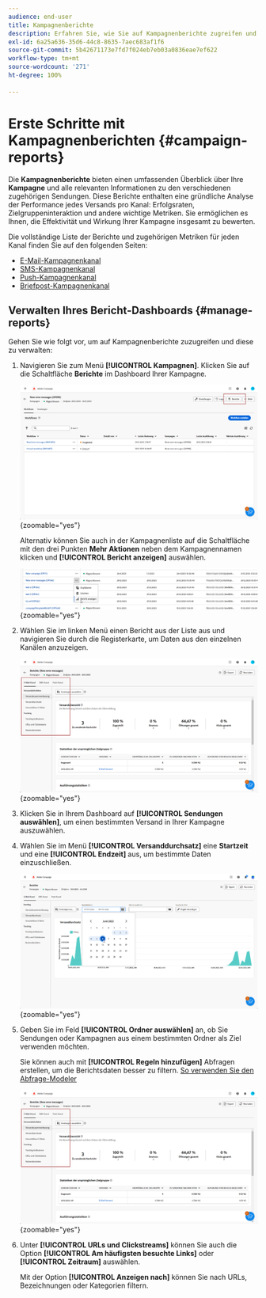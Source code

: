 ```yaml
---
audience: end-user
title: Kampagnenberichte
description: Erfahren Sie, wie Sie auf Kampagnenberichte zugreifen und diese verwenden können
exl-id: 6a25a636-35d6-44c8-8635-7aec683af1f6
source-git-commit: 5b42671173e7fd7f024eb7eb03a0836eae7ef622
workflow-type: tm+mt
source-wordcount: '271'
ht-degree: 100%

---
```


# Erste Schritte mit Kampagnenberichten {#campaign-reports}

Die **Kampagnenberichte** bieten einen umfassenden Überblick über Ihre **Kampagne** und alle relevanten Informationen zu den verschiedenen zugehörigen Sendungen. Diese Berichte enthalten eine gründliche Analyse der Performance jedes Versands pro Kanal: Erfolgsraten, Zielgruppeninteraktion und andere wichtige Metriken. Sie ermöglichen es Ihnen, die Effektivität und Wirkung Ihrer Kampagne insgesamt zu bewerten.

Die vollständige Liste der Berichte und zugehörigen Metriken für jeden Kanal finden Sie auf den folgenden Seiten:

* [E-Mail-Kampagnenkanal](campaign-reports-email.md)
* [SMS-Kampagnenkanal](campaign-reports-sms.md)
* [Push-Kampagnenkanal](campaign-reports-push.md)
* [Briefpost-Kampagnenkanal](campaign-reports-direct-mail.md)

## Verwalten Ihres Bericht-Dashboards {#manage-reports}

Gehen Sie wie folgt vor, um auf Kampagnenberichte zuzugreifen und diese zu verwalten:

1. Navigieren Sie zum Menü **[!UICONTROL Kampagnen]**. Klicken Sie auf die Schaltfläche **Berichte** im Dashboard Ihrer Kampagne.

   ![](assets/manage_campaign_report_2.png){zoomable="yes"}

   Alternativ können Sie auch in der Kampagnenliste auf die Schaltfläche mit den drei Punkten **Mehr Aktionen** neben dem Kampagnennamen klicken und **[!UICONTROL Bericht anzeigen]** auswählen.

   ![](assets/manage_campaign_report_1.png){zoomable="yes"}

1. Wählen Sie im linken Menü einen Bericht aus der Liste aus und navigieren Sie durch die Registerkarte, um Daten aus den einzelnen Kanälen anzuzeigen.

   ![](assets/manage_campaign_report_4.png){zoomable="yes"}

1. Klicken Sie in Ihrem Dashboard auf **[!UICONTROL Sendungen auswählen]**, um einen bestimmten Versand in Ihrer Kampagne auszuwählen.

1. Wählen Sie im Menü **[!UICONTROL Versanddurchsatz]** eine **Startzeit** und eine **[!UICONTROL Endzeit]** aus, um bestimmte Daten einzuschließen.

   ![](assets/manage_campaign_report_3.png){zoomable="yes"}

1. Geben Sie im Feld **[!UICONTROL Ordner auswählen]** an, ob Sie Sendungen oder Kampagnen aus einem bestimmten Ordner als Ziel verwenden möchten.

   Sie können auch mit **[!UICONTROL Regeln hinzufügen]** Abfragen erstellen, um die Berichtsdaten besser zu filtern. [So verwenden Sie den Abfrage-Modeler](../query/query-modeler-overview.md)

   ![](assets/manage_campaign_report_4.png){zoomable="yes"}

1. Unter **[!UICONTROL URLs und Clickstreams]** können Sie auch die Option **[!UICONTROL Am häufigsten besuchte Links]** oder **[!UICONTROL Zeitraum]** auswählen.

   Mit der Option **[!UICONTROL Anzeigen nach]** können Sie nach URLs, Bezeichnungen oder Kategorien filtern.
